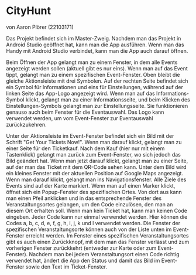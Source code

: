 # CityHunt

von Aaron Plörer (22103171)

Das Projekt befindet sich im Master-Zweig. Nachdem man das Projekt in Android Studio geöffnet hat, kann man die App ausführen. Wenn man das Handy mit Android Studio verbindet, kann man die App auch darauf öffnen.

Beim Öffnen der App gelangt man zu einem Fenster, in dem alle Events angezeigt werden sollen (aktuell gibt es nur eins). Wenn man auf das Event tippt, gelangt man zu einem spezifischen Event-Fenster. Oben bleibt die gleiche Aktionsleiste mit drei Symbolen. Auf der rechten Seite befindet sich ein Symbol für Informationen und eins für Einstellungen, während auf der linken Seite das App-Logo angezeigt wird. Wenn man auf das Informations-Symbol klickt, gelangt man zu einer Informationsseite, und beim Klicken des Einstellungen-Symbols gelangt man zur Einstellungsseite. Sie funktionieren genauso auch beim Fenster für die Eventauswahl. Das Logo kann verwendet werden, um vom Event-Fenster zur Eventauswahl zurückzukehren. 

Unter der Aktionsleiste im Event-Fenster befindet sich ein Bild mit der Schrift "Get Your Tickets Now!". Wenn man darauf klickt, gelangt man zu einer Seite für den Ticketkauf. Nach dem Kauf (hier nur mit einem Tastenklick) gelangt man zurück zum Event-Fenster, wo sich jedoch das Bild geändert hat. Wenn man jetzt darauf klickt, gelangt man zu einer Seite, auf der man das Ticket mit dem QR-Code sehen kann. Unter dem Bild wird ein kleines Fenster mit der aktuellen Position auf Google Maps angezeigt. Wenn man darauf klickt, gelangt man ins Navigationsfenster. Alle Ziele des Events sind auf der Karte markiert. Wenn man auf einen Marker klickt, öffnet sich ein Popup-Fenster des spezifischen Ortes. Von dort aus kann man einen Pfeil anklicken und in das entsprechende Fenster des Veranstaltungsortes gelangen, um den Code einzulösen, den man an diesem Ort erhalten soll. Wenn man kein Ticket hat, kann man keinen Code eingeben. Jeder Code kann nur einmal verwendet werden. Hier können die Codes a, b, c, d, e, f, g, h, i, j, k und l verwendet werden. Die Fenster der spezifischen Veranstaltungsorte können auch von der Liste unten im Event-Fenster erreicht werden. Im Fenster eines spezifischen Veranstaltungsortes gibt es auch einen Zurückknopf, mit dem man das Fenster verlässt und zum vorherigen Fenster zurückkehrt (entweder zur Karte oder zum Event-Fenster). Nachdem man bei jedem Veranstaltungsort einen Code richtig verwendet hat, ändert die App den Status und damit das Bild im Event-Fenster sowie den Text im Ticket-Fenster.
